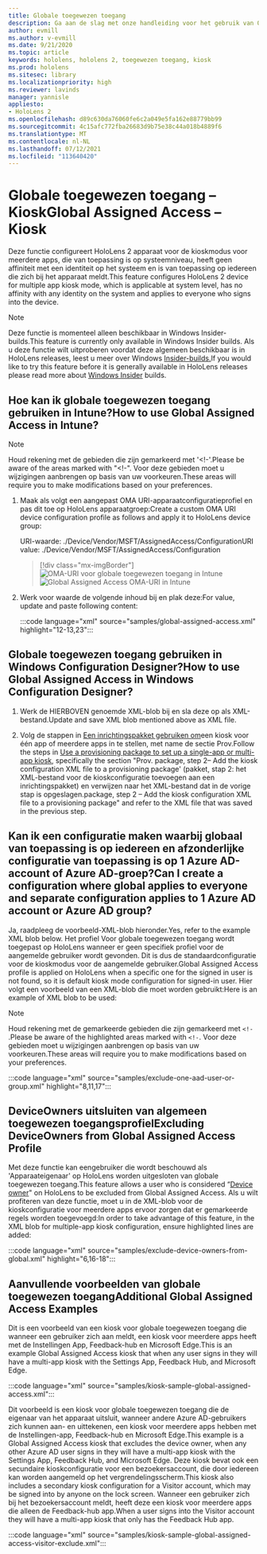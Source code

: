 ```yaml
---
title: Globale toegewezen toegang
description: Ga aan de slag met onze handleiding voor het gebruik van OMA-URI voor globale kiosken voor toegewezen toegang met Intune en Windows Configuration Designer.
author: evmill
ms.author: v-evmill
ms.date: 9/21/2020
ms.topic: article
keywords: hololens, hololens 2, toegewezen toegang, kiosk
ms.prod: hololens
ms.sitesec: library
ms.localizationpriority: high
ms.reviewer: lavinds
manager: yannisle
appliesto:
- HoloLens 2
ms.openlocfilehash: d89c630da76060fe6c2a049e5fa162e88779bb99
ms.sourcegitcommit: 4c15afc772fba26683d9b75e38c44a018b4889f6
ms.translationtype: MT
ms.contentlocale: nl-NL
ms.lasthandoff: 07/12/2021
ms.locfileid: "113640420"
---
```

# <a name="global-assigned-access--kiosk"></a><span data-ttu-id="a5c34-104">Globale toegewezen toegang – Kiosk</span><span class="sxs-lookup"><span data-stu-id="a5c34-104">Global Assigned Access – Kiosk</span></span>

<span data-ttu-id="a5c34-105">Deze functie configureert HoloLens 2 apparaat voor de kioskmodus voor meerdere apps, die van toepassing is op systeemniveau, heeft geen affiniteit met een identiteit op het systeem en is van toepassing op iedereen die zich bij het apparaat meldt.</span><span class="sxs-lookup"><span data-stu-id="a5c34-105">This feature configures HoloLens 2 device for multiple app kiosk mode, which is applicable at system level, has no affinity with any identity on the system and applies to everyone who signs into the device.</span></span>

> [!NOTE]
> <span data-ttu-id="a5c34-106">Deze functie is momenteel alleen beschikbaar in Windows Insider-builds.</span><span class="sxs-lookup"><span data-stu-id="a5c34-106">This feature is currently only available in Windows Insider builds.</span></span> <span data-ttu-id="a5c34-107">Als u deze functie wilt uitproberen voordat deze algemeen beschikbaar is in HoloLens releases, leest u meer over Windows [Insider-builds.](hololens-insider.md)</span><span class="sxs-lookup"><span data-stu-id="a5c34-107">If you would like to try this feature before it is generally available in HoloLens releases please read more about [Windows Insider](hololens-insider.md) builds.</span></span>

## <a name="how-to-use-global-assigned-access-in-intune"></a><span data-ttu-id="a5c34-108">Hoe kan ik globale toegewezen toegang gebruiken in Intune?</span><span class="sxs-lookup"><span data-stu-id="a5c34-108">How to use Global Assigned Access in Intune?</span></span>

> [!NOTE]
> <span data-ttu-id="a5c34-109">Houd rekening met de gebieden die zijn gemarkeerd met '<!-'.</span><span class="sxs-lookup"><span data-stu-id="a5c34-109">Please be aware of the areas marked with "<!-".</span></span> <span data-ttu-id="a5c34-110">Voor deze gebieden moet u wijzigingen aanbrengen op basis van uw voorkeuren.</span><span class="sxs-lookup"><span data-stu-id="a5c34-110">These areas will require you to make modifications based on your preferences.</span></span>

1. <span data-ttu-id="a5c34-111">Maak als volgt een aangepast OMA URI-apparaatconfiguratieprofiel en pas dit toe op HoloLens apparaatgroep:</span><span class="sxs-lookup"><span data-stu-id="a5c34-111">Create a custom OMA URI device configuration profile as follows and apply it to HoloLens device group:</span></span>

    <span data-ttu-id="a5c34-112">URI-waarde: ./Device/Vendor/MSFT/AssignedAccess/Configuration</span><span class="sxs-lookup"><span data-stu-id="a5c34-112">URI value: ./Device/Vendor/MSFT/AssignedAccess/Configuration</span></span>

    > [!div class="mx-imgBorder"]
    > <span data-ttu-id="a5c34-113">![OMA-URI voor globale toegewezen toegang in Intune](images/global-assigned-access-omauri.png)</span><span class="sxs-lookup"><span data-stu-id="a5c34-113">![Global Assigned Access OMA-URI in Intune](images/global-assigned-access-omauri.png)</span></span>

2. <span data-ttu-id="a5c34-114">Werk voor waarde de volgende inhoud bij en plak deze:</span><span class="sxs-lookup"><span data-stu-id="a5c34-114">For value, update and paste following content:</span></span>

    :::code language="xml" source="samples/global-assigned-access.xml" highlight="12-13,23":::

## <a name="how-to-use-global-assigned-access-in-windows-configuration-designer"></a><span data-ttu-id="a5c34-115">Globale toegewezen toegang gebruiken in Windows Configuration Designer?</span><span class="sxs-lookup"><span data-stu-id="a5c34-115">How to use Global Assigned Access in Windows Configuration Designer?</span></span>

1. <span data-ttu-id="a5c34-116">Werk de HIERBOVEN genoemde XML-blob bij en sla deze op als XML-bestand.</span><span class="sxs-lookup"><span data-stu-id="a5c34-116">Update and save XML blob mentioned above as XML file.</span></span> 

2. <span data-ttu-id="a5c34-117">Volg de stappen in [Een inrichtingspakket gebruiken om](hololens-kiosk.md#use-a-provisioning-package-to-set-up-a-single-app-or-multi-app-kiosk)een kiosk voor één app of meerdere apps in te stellen, met name de sectie Prov.</span><span class="sxs-lookup"><span data-stu-id="a5c34-117">Follow the steps in [Use a provisioning package to set up a single-app or multi-app kiosk](hololens-kiosk.md#use-a-provisioning-package-to-set-up-a-single-app-or-multi-app-kiosk), specifically the section "Prov.</span></span> <span data-ttu-id="a5c34-118">package, step 2– Add the kiosk configuration XML file to a provisioning package' (pakket, stap 2: het XML-bestand voor de kioskconfiguratie toevoegen aan een inrichtingspakket) en verwijzen naar het XML-bestand dat in de vorige stap is opgeslagen.</span><span class="sxs-lookup"><span data-stu-id="a5c34-118">package, step 2 – Add the kiosk configuration XML file to a provisioning package" and refer to the XML file that was saved in the previous step.</span></span>

## <a name="can-i-create-a-configuration-where-global-applies-to-everyone-and-separate-configuration-applies-to-1-azure-ad-account-or-azure-ad-group"></a><span data-ttu-id="a5c34-119">Kan ik een configuratie maken waarbij globaal van toepassing is op iedereen en afzonderlijke configuratie van toepassing is op 1 Azure AD-account of Azure AD-groep?</span><span class="sxs-lookup"><span data-stu-id="a5c34-119">Can I create a configuration where global applies to everyone and separate configuration applies to 1 Azure AD account or Azure AD group?</span></span> 

<span data-ttu-id="a5c34-120">Ja, raadpleeg de voorbeeld-XML-blob hieronder.</span><span class="sxs-lookup"><span data-stu-id="a5c34-120">Yes, refer to the example XML blob below.</span></span> <span data-ttu-id="a5c34-121">Het profiel Voor globale toegewezen toegang wordt toegepast op HoloLens wanneer er geen specifiek profiel voor de aangemelde gebruiker wordt gevonden. Dit is dus de standaardconfiguratie voor de kioskmodus voor de aangemelde gebruiker.</span><span class="sxs-lookup"><span data-stu-id="a5c34-121">Global Assigned Access profile is applied on HoloLens when a specific one for the signed in user is not found, so it is default kiosk mode configuration for signed-in user.</span></span>
<span data-ttu-id="a5c34-122">Hier volgt een voorbeeld van een XML-blob die moet worden gebruikt:</span><span class="sxs-lookup"><span data-stu-id="a5c34-122">Here is an example of XML blob to be used:</span></span>

> [!NOTE]
> <span data-ttu-id="a5c34-123">Houd rekening met de gemarkeerde gebieden die zijn gemarkeerd met `<!-` .</span><span class="sxs-lookup"><span data-stu-id="a5c34-123">Please be aware of the highlighted areas marked with `<!-`.</span></span> <span data-ttu-id="a5c34-124">Voor deze gebieden moet u wijzigingen aanbrengen op basis van uw voorkeuren.</span><span class="sxs-lookup"><span data-stu-id="a5c34-124">These areas will require you to make modifications based on your preferences.</span></span>

 :::code language="xml" source="samples/exclude-one-aad-user-or-group.xml" highlight="8,11,17":::

## <a name="excluding-deviceowners-from-global-assigned-access-profile"></a><span data-ttu-id="a5c34-125">DeviceOwners uitsluiten van algemeen toegewezen toegangsprofiel</span><span class="sxs-lookup"><span data-stu-id="a5c34-125">Excluding DeviceOwners from Global Assigned Access Profile</span></span>

<span data-ttu-id="a5c34-126">Met deze functie kan een[](security-adminless-os.md)gebruiker die wordt beschouwd als 'Apparaateigenaar' op HoloLens worden uitgesloten van globale toegewezen toegang.</span><span class="sxs-lookup"><span data-stu-id="a5c34-126">This feature allows a user who is considered “[Device owner](security-adminless-os.md)" on HoloLens to be excluded from Global Assigned Access.</span></span> <span data-ttu-id="a5c34-127">Als u wilt profiteren van deze functie, moet u in de XML-blob voor de kioskconfiguratie voor meerdere apps ervoor zorgen dat er gemarkeerde regels worden toegevoegd:</span><span class="sxs-lookup"><span data-stu-id="a5c34-127">In order to take advantage of this feature, in the XML blob for multiple-app kiosk configuration, ensure highlighted lines are added:</span></span>

 :::code language="xml" source="samples/exclude-device-owners-from-global.xml" highlight="6,16-18":::

## <a name="additional-global-assigned-access-examples"></a><span data-ttu-id="a5c34-128">Aanvullende voorbeelden van globale toegewezen toegang</span><span class="sxs-lookup"><span data-stu-id="a5c34-128">Additional Global Assigned Access Examples</span></span>

<span data-ttu-id="a5c34-129">Dit is een voorbeeld van een kiosk voor globale toegewezen toegang die wanneer een gebruiker zich aan meldt, een kiosk voor meerdere apps heeft met de Instellingen App, Feedback-hub en Microsoft Edge.</span><span class="sxs-lookup"><span data-stu-id="a5c34-129">This is an example Global Assigned Access kiosk that when any user signs in they will have a multi-app kiosk with the Settings App, Feedback Hub, and Microsoft Edge.</span></span>

:::code language="xml" source="samples/kiosk-sample-global-assigned-access.xml":::

<span data-ttu-id="a5c34-130">Dit voorbeeld is een kiosk voor globale toegewezen toegang die de eigenaar van het apparaat uitsluit, wanneer andere Azure AD-gebruikers zich kunnen aan- en uittekenen, een kiosk voor meerdere apps hebben met de Instellingen-app, Feedback-hub en Microsoft Edge.</span><span class="sxs-lookup"><span data-stu-id="a5c34-130">This example is a Global Assigned Access kiosk that excludes the device owner, when any other Azure AD user signs in they will have a multi-app kiosk with the Settings App, Feedback Hub, and Microsoft Edge.</span></span> <span data-ttu-id="a5c34-131">Deze kiosk bevat ook een secundaire kioskconfiguratie voor een bezoekersaccount, die door iedereen kan worden aangemeld op het vergrendelingsscherm.</span><span class="sxs-lookup"><span data-stu-id="a5c34-131">This kiosk also includes a secondary kiosk configuration for a Visitor account, which may be signed into by anyone on the lock screen.</span></span> <span data-ttu-id="a5c34-132">Wanneer een gebruiker zich bij het bezoekersaccount meldt, heeft deze een kiosk voor meerdere apps die alleen de Feedback-hub app.</span><span class="sxs-lookup"><span data-stu-id="a5c34-132">When a user signs into the Visitor account they will have a multi-app kiosk that only has the Feedback Hub app.</span></span>

:::code language="xml" source="samples/kiosk-sample-global-assigned-access-visitor-exclude.xml":::
